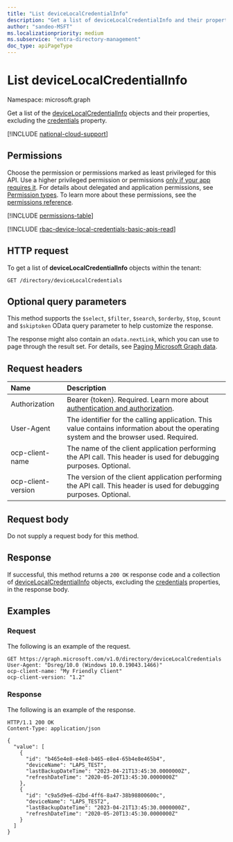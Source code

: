 ```yaml
---
title: "List deviceLocalCredentialInfo"
description: "Get a list of deviceLocalCredentialInfo and their properties, excluding the credentials property."
author: "sandeo-MSFT"
ms.localizationpriority: medium
ms.subservice: "entra-directory-management"
doc_type: apiPageType
---
```


# List deviceLocalCredentialInfo
Namespace: microsoft.graph

Get a list of the [deviceLocalCredentialInfo](../resources/devicelocalcredentialinfo.md) objects and their properties, excluding the [credentials](../resources/devicelocalcredential.md) property. 

[!INCLUDE [national-cloud-support](../../includes/all-clouds.md)]

## Permissions
Choose the permission or permissions marked as least privileged for this API. Use a higher privileged permission or permissions [only if your app requires it](/graph/permissions-overview#best-practices-for-using-microsoft-graph-permissions). For details about delegated and application permissions, see [Permission types](/graph/permissions-overview#permission-types). To learn more about these permissions, see the [permissions reference](/graph/permissions-reference).

<!-- { "blockType": "permissions", "name": "directory_list_devicelocalcredentials" } -->
[!INCLUDE [permissions-table](../includes/permissions/directory-list-devicelocalcredentials-permissions.md)]

[!INCLUDE [rbac-device-local-credentials-basic-apis-read](../includes/rbac-for-apis/rbac-device-local-credentials-basic-apis-read.md)]

## HTTP request
To get a list of **deviceLocalCredentialInfo** objects within the tenant:

<!-- {
  "blockType": "ignored"
}
-->
``` http
GET /directory/deviceLocalCredentials
```
## Optional query parameters
This method supports the `$select`, `$filter`, `$search`, `$orderby`, `$top`, `$count` and `$skiptoken` OData query parameter to help customize the response.

The response might also contain an `odata.nextLink`, which you can use to page through the result set. For details, see [Paging Microsoft Graph data](/graph/paging).

## Request headers
|Name|Description|
|:---|:---|
|Authorization|Bearer {token}. Required. Learn more about [authentication and authorization](/graph/auth/auth-concepts).|
|User-Agent|The identifier for the calling application. This value contains information about the operating system and the browser used. Required.|
|ocp-client-name|The name of the client application performing the API call. This header is used for debugging purposes. Optional.|
|ocp-client-version|The version of the client application performing the API call. This header is used for debugging purposes. Optional.|

## Request body
Do not supply a request body for this method.

## Response

If successful, this method returns a `200 OK` response code and a collection of [deviceLocalCredentialInfo](../resources/devicelocalcredentialinfo.md) objects, excluding the [credentials](../resources/devicelocalcredential.md) properties, in the response body.

## Examples


### Request
The following is an example of the request.

<!-- {
  "blockType": "request"
}
-->
``` http
GET https://graph.microsoft.com/v1.0/directory/deviceLocalCredentials
User-Agent: "Dsreg/10.0 (Windows 10.0.19043.1466)"
ocp-client-name: "My Friendly Client"
ocp-client-version: "1.2"
```

### Response
The following is an example of the response.

<!-- {
  "blockType": "response",
  "truncated": true,
  "@odata.type": "Collection(microsoft.graph.deviceLocalCredentialInfo)"
}
-->
``` http
HTTP/1.1 200 OK
Content-Type: application/json

{
  "value": [
    {
      "id": "b465e4e8-e4e8-b465-e8e4-65b4e8e465b4",
      "deviceName": "LAPS_TEST",
      "lastBackupDateTime": "2023-04-21T13:45:30.0000000Z",
      "refreshDateTime": "2020-05-20T13:45:30.0000000Z"
    },
    {
      "id": "c9a5d9e6-d2bd-4ff6-8a47-38b98800600c",
      "deviceName": "LAPS_TEST2",
      "lastBackupDateTime": "2023-04-21T13:45:30.0000000Z",
      "refreshDateTime": "2020-05-20T13:45:30.0000000Z"
    }
  ]
}
```
